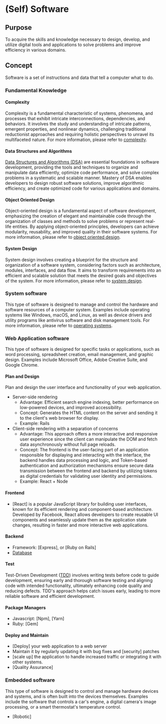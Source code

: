 # (Self) Software

## Purpose

To acquire the skills and knowledge necessary to design, develop, and utilize digital tools and applications to solve problems and improve efficiency in various domains.

## Concept

Software is a set of instructions and data that tell a computer what to do.

### Fundamental Knowledge

#### Complexity

Complexity is a fundamental characteristic of systems, phenomena, and processes that exhibit intricate interconnections, dependencies, and behaviors. It involves the study and understanding of intricate patterns, emergent properties, and nonlinear dynamics, challenging traditional reductionist approaches and requiring holistic perspectives to unravel its multifaceted nature. For more information, please refer to [complexity](/blog/software/dsa/complexity).

#### Data Structures and Algorithms

[Data Structures and Algorithms (DSA)](/blog/software/dsa/main) are essential foundations in software development, providing the tools and techniques to organize and manipulate data efficiently, optimize code performance, and solve complex problems in a systematic and scalable manner. Mastery of DSA enables developers to design robust software solutions, improve algorithmic efficiency, and create optimized code for various applications and domains.

#### Object Oriented Design

Object-oriented design is a fundamental aspect of software development, emphasizing the creation of elegant and maintainable code through the organization of classes and methods to solve problems or represent real-life entities. By applying object-oriented principles, developers can achieve modularity, reusability, and improved quality in their software systems. For more information, please refer to [object oriented design](/blog/software/ood/main).

#### System Design

System design involves creating a blueprint for the structure and organization of a software system, considering factors such as architecture, modules, interfaces, and data flow. It aims to transform requirements into an efficient and scalable solution that meets the desired goals and objectives of the system. For more information, please refer to [system design](/blog/software/system-design/main).

### System software

This type of software is designed to manage and control the hardware and software resources of a computer system. Examples include operating systems like Windows, macOS, and Linux, as well as device drivers and utility programs like antivirus software and disk management tools. For more information, please refer to [operating systems](/blog/software/os/main).

### Web Application software

This type of software is designed for specific tasks or applications, such as word processing, spreadsheet creation, email management, and graphic design. Examples include Microsoft Office, Adobe Creative Suite, and Google Chrome.
    
#### Plan and Design

Plan and design the user interface and functionality of your web application. 

* Server-side rendering
  * Advantage: Efficient search engine indexing, better performance on low-powered devices, and improved accessibility.
  * Concept: Generates the HTML content on the server and sending it to the client's web browser for display.
  * Example: Rails
* Client-side rendering with a separation of concerns
  * Advantage: This approach offers a more interactive and responsive user experience since the client can manipulate the DOM and fetch data asynchronously without full page reloads.
  * Concept: The frontend is the user-facing part of an application responsible for displaying and interacting with the interface, the backend handles data processing and logic, and Token-based authentication and authorization mechanisms ensure secure data transmission between the frontend and backend by utilizing tokens as digital credentials for validating user identity and permissions.
  * Example: React + Node

#### Frontend

* [React] is a popular JavaScript library for building user interfaces, known for its efficient rendering and component-based architecture. Developed by Facebook, React allows developers to create reusable UI components and seamlessly update them as the application state changes, resulting in faster and more interactive web applications.

#### Backend

* Framework: [Express], or [Ruby on Rails]
* [Database](/blog/software/database/main)

#### Test

Test-Driven Development ([TDD](/blog/software/tdd/main)) involves writing tests before code to guide development, ensuring early and thorough software testing and aligning code with intended functionality, ultimately enhancing code quality and reducing defects. TDD's approach helps catch issues early, leading to more reliable software and efficient development.

#### Package Managers

* Javascript: [Npm], [Yarn]
* Ruby: [Gem]

#### Deploy and Maintain

* [Deploy] your web application to a web server
* Maintain it by regularly updating it with bug fixes and [security] patches
* [scale up] the application to handle increased traffic or integrating it with other systems.
* [Quality Assurance]

### Embedded software

This type of software is designed to control and manage hardware devices and systems, and is often built into the devices themselves. Examples include the software that controls a car's engine, a digital camera's image processing, or a smart thermostat's temperature control.

* [Robotic]
